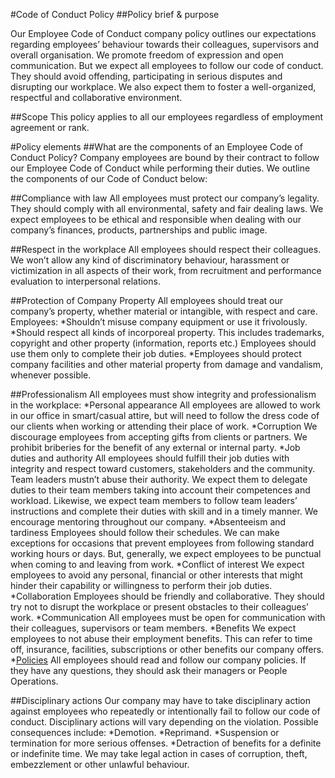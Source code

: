 #Code of Conduct Policy
##Policy brief & purpose

Our Employee Code of Conduct company policy outlines our expectations regarding employees’ behaviour towards their colleagues, supervisors and overall organisation. 
We promote freedom of expression and open communication. But we expect all employees to follow our code of conduct. They should avoid offending, participating in serious disputes and disrupting our workplace. We also expect them to foster a well-organized, respectful and collaborative environment.

##Scope
This policy applies to all our employees regardless of employment agreement or rank. 

#Policy elements
##What are the components of an Employee Code of Conduct Policy?
Company employees are bound by their contract to follow our Employee Code of Conduct while performing their duties. We outline the components of our Code of Conduct below:

##Compliance with law
All employees must protect our company’s legality. They should comply with all environmental, safety and fair dealing laws. We expect employees to be ethical and responsible when dealing with our company’s finances, products, partnerships and public image.

##Respect in the workplace
All employees should respect their colleagues. We won’t allow any kind of discriminatory behaviour, harassment or victimization in all aspects of their work, from recruitment and performance evaluation to interpersonal relations.

##Protection of Company Property
All employees should treat our company’s property, whether material or intangible, with respect and care. 
Employees:
*Shouldn’t misuse company equipment or use it frivolously.
*Should respect all kinds of incorporeal property. This includes trademarks, copyright and other property (information, reports etc.) Employees should use them only to complete their job duties.
*Employees should protect company facilities and other material property from damage and vandalism, whenever possible.

##Professionalism
All employees must show integrity and professionalism in the workplace:
  *Personal appearance
All employees are allowed to work in our office in smart/casual attire, but will need to follow the dress code of our clients when working or attending their place of work.
  *Corruption
We discourage employees from accepting gifts from clients or partners. We prohibit briberies for the benefit of any external or internal party.
  *Job duties and authority
All employees should fulfill their job duties with integrity and respect toward customers, stakeholders and the community. Team leaders mustn’t abuse their authority. We expect them to delegate duties to their team members taking into account their competences and workload. Likewise, we expect team members to follow team leaders’ instructions and complete their duties with skill and in a timely manner.
We encourage mentoring throughout our company. 
  *Absenteeism and tardiness
Employees should follow their schedules. We can make exceptions for occasions that prevent employees from following standard working hours or days. But, generally, we expect employees to be punctual when coming to and leaving from work.
  *Conflict of interest
We expect employees to avoid any personal, financial or other interests that might hinder their capability or willingness to perform their job duties.
  *Collaboration
Employees should be friendly and collaborative. They should try not to disrupt the workplace or present obstacles to their colleagues’ work.
  *Communication
All employees must be open for communication with their colleagues, supervisors or team members.
  *Benefits
We expect employees to not abuse their employment benefits. This can refer to time off, insurance, facilities, subscriptions or other benefits our company offers.
  *[Policies](policies.infinityworks.com)
All employees should read and follow our company policies. If they have any questions, they should ask their managers or People Operations.

##Disciplinary actions
Our company may have to take disciplinary action against employees who repeatedly or intentionally fail to follow our code of conduct. Disciplinary actions will vary depending on the violation. 
Possible consequences include:
*Demotion.
*Reprimand.
*Suspension or termination for more serious offenses.
*Detraction of benefits for a definite or indefinite time.
We may take legal action in cases of corruption, theft, embezzlement or other unlawful behaviour.
 
